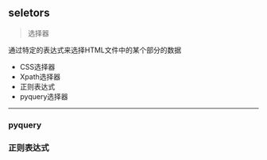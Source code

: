 ## seletors
> 选择器    

通过特定的表达式来选择HTML文件中的某个部分的数据
* CSS选择器
* Xpath选择器
* 正则表达式
* pyquery选择器
----
### pyquery
### 正则表达式
